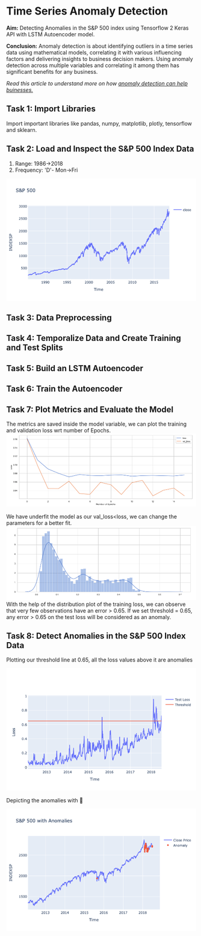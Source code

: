 # Time Series Anomaly Detection
**Aim:** Detecting Anomalies in the S&P 500 index using Tensorflow 2 Keras API with LSTM Autoencoder model.

**Conclusion:** Anomaly detection is about identifying outliers in a time series data using mathematical models, correlating it with various influencing factors and delivering insights to business decision makers. Using anomaly detection across multiple variables and correlating it among them has significant benefits for any business. 

*Read this article to understand more on how [anomaly detection can help buinesses.](https://www.itproportal.com/features/five-reasons-why-anomaly-detection-is-important-for-your-ecommerce-business/)*
## Task 1: Import Libraries
Import important libraries like pandas, numpy, matplotlib, plotly, tensorflow and sklearn.
## Task 2: Load and Inspect the S&P 500 Index Data

1. Range: 1986->2018
2. Frequency: 'D'- Mon->Fri

![S$P Data](https://raw.githubusercontent.com/datablogger-ml/Anomaly-detection-with-Keras/master/Anomaly%20Detection%20Images/Data.png)

## Task 3: Data Preprocessing
## Task 4: Temporalize Data and Create Training and Test Splits
## Task 5: Build an LSTM Autoencoder
## Task 6: Train the Autoencoder
## Task 7: Plot Metrics and Evaluate the Model
The metrics are saved inside the model variable, we can plot the training and validation loss wrt number of Epochs.
![Loss vs Epochs](https://raw.githubusercontent.com/datablogger-ml/Anomaly-detection-with-Keras/master/Anomaly%20Detection%20Images/Training_loss.png)

We have underfit the model as our val_loss<loss, we can change the parameters for a better fit.
![Training Loss](https://raw.githubusercontent.com/datablogger-ml/Anomaly-detection-with-Keras/master/Anomaly%20Detection%20Images/TrainingDIst.png)
With the help of the distribution plot of the training loss, we can observe that very few observations have an error > 0.65. If we set threshold = 0.65, any error > 0.65 on the test loss will be considered as an anomaly.
## Task 8: Detect Anomalies in the S&P 500 Index Data

Plotting our threshold line at 0.65, all the loss values above it are anomalies

![Threshold](https://raw.githubusercontent.com/datablogger-ml/Anomaly-detection-with-Keras/master/Anomaly%20Detection%20Images/Threshold.png)

Depicting the anomalies with :red_circle: 

![S&P500 Anomalies](https://raw.githubusercontent.com/datablogger-ml/Anomaly-detection-with-Keras/master/Anomaly%20Detection%20Images/S%26P500_anomalies.png)
